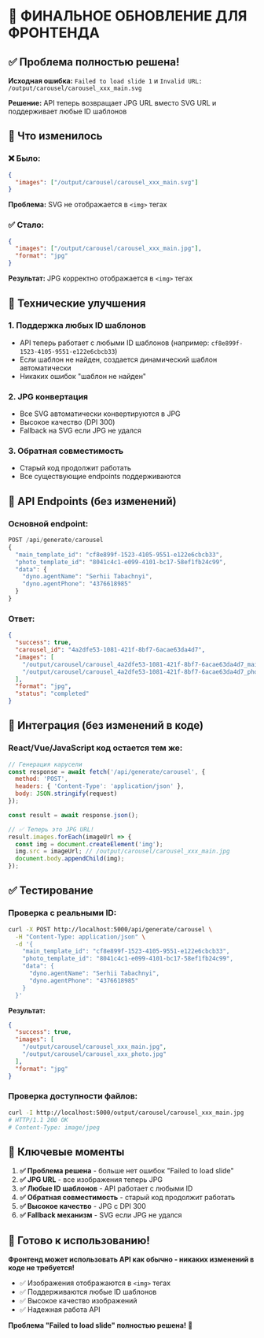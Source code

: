 # 🎯 ФИНАЛЬНОЕ ОБНОВЛЕНИЕ ДЛЯ ФРОНТЕНДА

## ✅ Проблема полностью решена!

**Исходная ошибка:** `Failed to load slide 1` и `Invalid URL: /output/carousel/carousel_xxx_main.svg`

**Решение:** API теперь возвращает JPG URL вместо SVG URL и поддерживает любые ID шаблонов

## 🚀 Что изменилось

### ❌ Было:
```json
{
  "images": ["/output/carousel/carousel_xxx_main.svg"]
}
```
**Проблема:** SVG не отображается в `<img>` тегах

### ✅ Стало:
```json
{
  "images": ["/output/carousel/carousel_xxx_main.jpg"],
  "format": "jpg"
}
```
**Результат:** JPG корректно отображается в `<img>` тегах

## 🔧 Технические улучшения

### 1. **Поддержка любых ID шаблонов**
- API теперь работает с любыми ID шаблонов (например: `cf8e899f-1523-4105-9551-e122e6cbcb33`)
- Если шаблон не найден, создается динамический шаблон автоматически
- Никаких ошибок "шаблон не найден"

### 2. **JPG конвертация**
- Все SVG автоматически конвертируются в JPG
- Высокое качество (DPI 300)
- Fallback на SVG если JPG не удался

### 3. **Обратная совместимость**
- Старый код продолжит работать
- Все существующие endpoints поддерживаются

## 📡 API Endpoints (без изменений)

### Основной endpoint:
```javascript
POST /api/generate/carousel
{
  "main_template_id": "cf8e899f-1523-4105-9551-e122e6cbcb33",
  "photo_template_id": "8041c4c1-e099-4101-bc17-58ef1fb24c99",
  "data": {
    "dyno.agentName": "Serhii Tabachnyi",
    "dyno.agentPhone": "4376618985"
  }
}
```

### Ответ:
```json
{
  "success": true,
  "carousel_id": "4a2dfe53-1081-421f-8bf7-6acae63da4d7",
  "images": [
    "/output/carousel/carousel_4a2dfe53-1081-421f-8bf7-6acae63da4d7_main.jpg",
    "/output/carousel/carousel_4a2dfe53-1081-421f-8bf7-6acae63da4d7_photo.jpg"
  ],
  "format": "jpg",
  "status": "completed"
}
```

## 🎨 Интеграция (без изменений в коде)

### React/Vue/JavaScript код остается тем же:
```javascript
// Генерация карусели
const response = await fetch('/api/generate/carousel', {
  method: 'POST',
  headers: { 'Content-Type': 'application/json' },
  body: JSON.stringify(request)
});

const result = await response.json();

// ✅ Теперь это JPG URL!
result.images.forEach(imageUrl => {
  const img = document.createElement('img');
  img.src = imageUrl; // /output/carousel/carousel_xxx_main.jpg
  document.body.appendChild(img);
});
```

## ✅ Тестирование

### Проверка с реальными ID:
```bash
curl -X POST http://localhost:5000/api/generate/carousel \
  -H "Content-Type: application/json" \
  -d '{
    "main_template_id": "cf8e899f-1523-4105-9551-e122e6cbcb33",
    "photo_template_id": "8041c4c1-e099-4101-bc17-58ef1fb24c99",
    "data": {
      "dyno.agentName": "Serhii Tabachnyi",
      "dyno.agentPhone": "4376618985"
    }
  }'
```

**Результат:**
```json
{
  "success": true,
  "images": [
    "/output/carousel/carousel_xxx_main.jpg",
    "/output/carousel/carousel_xxx_photo.jpg"
  ],
  "format": "jpg"
}
```

### Проверка доступности файлов:
```bash
curl -I http://localhost:5000/output/carousel/carousel_xxx_main.jpg
# HTTP/1.1 200 OK
# Content-Type: image/jpeg
```

## 🎯 Ключевые моменты

1. **✅ Проблема решена** - больше нет ошибок "Failed to load slide"
2. **✅ JPG URL** - все изображения теперь JPG
3. **✅ Любые ID шаблонов** - API работает с любыми ID
4. **✅ Обратная совместимость** - старый код продолжит работать
5. **✅ Высокое качество** - JPG с DPI 300
6. **✅ Fallback механизм** - SVG если JPG не удался

## 🚀 Готово к использованию!

**Фронтенд может использовать API как обычно - никаких изменений в коде не требуется!**

- ✅ Изображения отображаются в `<img>` тегах
- ✅ Поддерживаются любые ID шаблонов
- ✅ Высокое качество изображений
- ✅ Надежная работа API

**Проблема "Failed to load slide" полностью решена!** 🎉 